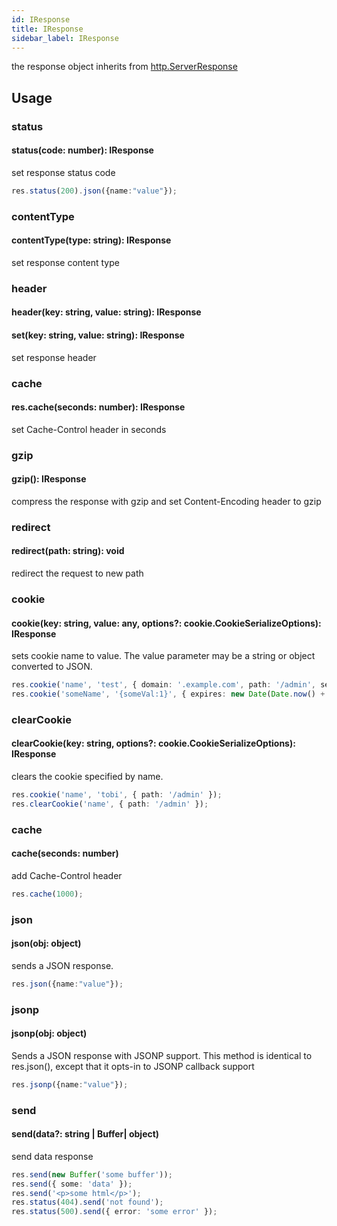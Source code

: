 ```yaml
---
id: IResponse
title: IResponse
sidebar_label: IResponse
---
```


the response object inherits from [http.ServerResponse](https://nodejs.org/api/http.html#http_class_http_serverresponse)

## Usage

### status
#### status(code: number): IResponse
set response status code
```typescript
res.status(200).json({name:"value"});
```
### contentType
#### contentType(type: string): IResponse
set response content type

### header
#### header(key: string, value: string): IResponse
#### set(key: string, value: string): IResponse
set response header

### cache
#### res.cache(seconds: number): IResponse
set Cache-Control header in seconds

### gzip
#### gzip(): IResponse
compress the response with gzip and set Content-Encoding header to gzip

### redirect
#### redirect(path: string): void
redirect the request to new path

### cookie
#### cookie(key: string, value: any, options?: cookie.CookieSerializeOptions): IResponse
sets cookie name to value. The value parameter may be a string or object converted to JSON.

```typescript
res.cookie('name', 'test', { domain: '.example.com', path: '/admin', secure: true });
res.cookie('someName', '{someVal:1}', { expires: new Date(Date.now() + 900000), httpOnly: true });
```
### clearCookie
#### clearCookie(key: string, options?: cookie.CookieSerializeOptions): IResponse
clears the cookie specified by name.
```typescript
res.cookie('name', 'tobi', { path: '/admin' });
res.clearCookie('name', { path: '/admin' });
```
### cache
#### cache(seconds: number)
add Cache-Control header
```typescript
res.cache(1000);
```
### json
#### json(obj: object)

sends a JSON response.
```typescript
res.json({name:"value"});
```
### jsonp
#### jsonp(obj: object)
Sends a JSON response with JSONP support. This method is identical to res.json(), except that it opts-in to JSONP callback support
```typescript
res.jsonp({name:"value"});
```

### send
#### send(data?: string | Buffer| object)
send data response

```typescript
res.send(new Buffer('some buffer'));
res.send({ some: 'data' });
res.send('<p>some html</p>');
res.status(404).send('not found');
res.status(500).send({ error: 'some error' });
```
